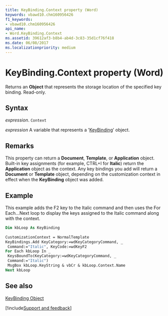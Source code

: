 ```yaml
---
title: KeyBinding.Context property (Word)
keywords: vbawd10.chm160956426
f1_keywords:
- vbawd10.chm160956426
api_name:
- Word.KeyBinding.Context
ms.assetid: 39612af3-b8b4-ab4d-3c83-35d1cf76f418
ms.date: 06/08/2017
ms.localizationpriority: medium
---
```



# KeyBinding.Context property (Word)

Returns an **Object** that represents the storage location of the specified key binding. Read-only.


## Syntax

_expression_. `Context`

_expression_ A variable that represents a '[KeyBinding](Word.KeyBinding.md)' object.


## Remarks

This property can return a **Document**, **Template**, or **Application** object. Built-in key assignments (for example, CTRL+I for **Italic**) return the **Application** object as the context. Any key bindings you add will return a **Document** or **Template** object, depending on the customization context in effect when the **KeyBinding** object was added.


## Example

This example adds the F2 key to the Italic command and then uses the For Each...Next loop to display the keys assigned to the Italic command along with the context.


```vb
Dim kbLoop As KeyBinding 
 
CustomizationContext = NormalTemplate 
KeyBindings.Add KeyCategory:=wdKeyCategoryCommand, _ 
 Command:="Italic", KeyCode:=wdKeyF2 
For Each kbLoop In _ 
 KeysBoundTo(KeyCategory:=wdKeyCategoryCommand, _ 
 Command:="Italic") 
 MsgBox kbLoop.KeyString & vbCr & kbLoop.Context.Name 
Next kbLoop
```


## See also


[KeyBinding Object](Word.KeyBinding.md)

[!include[Support and feedback](~/includes/feedback-boilerplate.md)]